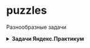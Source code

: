 # puzzles
Разнообразные задачи

<details>
<summary>
<b> Задачи Яндекс.Практикум </b>
</summary>

---

<details>
<summary>
<b> Две фишки (<a href="algorithms/two_point.py">two_point.py</a>)</b>
</summary>

#### Условие: 

Рита и Гоша играют в игру. У Риты есть n фишек, на каждой из которых
написано количество очков.Сначала Гоша называет число k, затем Рита 
должна выбрать две фишки, сумма очков на которых равна заданному числу.
Рите надоело искать фишки самой, и она решила применить свои навыки 
программирования для решения этой задачи.
Помогите ей написать программу для поиска нужных фишек.

#### Формат ввода
В первой строке записано количество фишек n, 2 ≤ n ≤ 10^4.
Во второй строке записано n целых чисел —– очки на фишках Риты в диапазоне от -10^5 до 10^5.
В третьей строке —– загаданное Гошей целое число k, -10^5 ≤ k ≤ 10^5.

#### Формат вывода
Вывести значение y.

</details>

---

<details>
<summary>
<b>Ловкость рук (<a href="algorithms/legerdemain.py">legerdemain.py</a>)</b>
</summary>

#### Условие:

Игра «Тренажёр для скоростной печати» представляет собой поле из клавиш 4x4. 
В нём на каждом раунде появляется конфигурация цифр и точек. На клавише 
написана либо точка, либо цифра от 1 до 9.
В момент времени t игрок должен одновременно нажать на все клавиши, на которых 
написана цифра t. Гоша и Тимофей могут нажать в один момент времени на k 
клавиш каждый. Если в момент времени t нажаты все нужные клавиши, то игроки 
получают 1 балл.
Найдите число баллов, которое смогут заработать Гоша и Тимофей, если будут 
нажимать на клавиши вдвоём.

#### Формат ввода
В первой строке дано целое число k (1 ≤ k ≤ 5).
В четырёх следующих строках задан вид тренажёра –— по 4 символа в каждой 
строке. Каждый символ —– либо точка, либо цифра от 1 до 9. Символы одной 
строки идут подряд и не разделены пробелами.

#### Формат вывода
Выведите единственное число –— максимальное количество баллов, которое смогут 
набрать Гоша и Тимофей.

#### Пример
<table><tbody>
  <tr>
    <td><b>Ввод</b></td>
    <td><b>Вывод</b></td>
  </tr>
  <tr>
    <td valign="top">
        3<br>
        1231<br>
        2..2<br>
        2..2<br>
        2..2<br>
    </td>
    <td valign="top">
        2<br>
    </td>
  </tr>
</tbody></table>

</details>

---

<details>
<summary>
<b>Ближайший ноль (<a href="algorithms/nearest_zero.py">nearest_zero.py</a>)</b>
</summary>

#### Условие:

Тимофей ищет место, чтобы построить себе дом. Улица, на которой он хочет жить, 
имеет длину n, то есть состоит из n одинаковых идущих подряд участков. 
Каждый участок либо пустой, либо на нём уже построен дом.
Общительный Тимофей не хочет жить далеко от других людей на этой улице. 
Поэтому ему важно для каждого участка знать расстояние до ближайшего пустого 
участка. Если участок пустой, эта величина будет равна нулю — расстояние 
до самого себя.
Помогите Тимофею посчитать искомые расстояния. Для этого у вас есть карта 
улицы. Дома в городе Тимофея нумеровались в том порядке, в котором строились, 
поэтому их номера на карте никак не упорядочены. 
Пустые участки обозначены нулями.

#### Формат ввода
В первой строке дана длина улицы —– n (1 ≤ n ≤ 10^6). 
В следующей строке записаны n целых неотрицательных чисел — номера домов и 
обозначения пустых участков на карте (нули). Гарантируется, что в 
последовательности есть хотя бы один ноль. Номера домов (положительные числа) 
уникальны и не превосходят 10^9.

#### Формат вывода
Для каждого из участков выведите расстояние до ближайшего нуля. 
Числа выводите в одну строку, разделяя их пробелами.

#### Пример
<table><tbody>
  <tr>
    <td><b>Ввод</b></td>
    <td><b>Вывод</b></td>
  </tr>
  <tr>
    <td valign="top">
        5<br>
        0 1 4 9 0<br>
    </td>
    <td valign="top">
        0 1 2 1 0<br>
    </td>
  </tr>
</tbody></table>

</details>

---

<details>
<summary>
<b>Поиск в сломанном массиве (<a href="algorithms/broken_mass.py">broken_mass.py</a>)</b>
</summary>

#### Условие:

Алла ошиблась при копировании из одной структуры данных в другую. Она хранила массив чисел в кольцевом буфере. Массив был отсортирован по возрастанию, и в нём можно было найти элемент за логарифмическое время. Алла скопировала данные из кольцевого буфера в обычный массив, но сдвинула данные исходной отсортированной последовательности. Теперь массив не является отсортированным. Тем не менее, нужно обеспечить возможность находить в нем элемент за 
O(log n).
Можно предполагать, что в массиве только уникальные элементы.
От вас требуется реализовать функцию, осуществляющую поиск в сломанном массиве.

#### Формат ввода
Функция принимает массив натуральных чисел и искомое число k. 
Длина массива не превосходит 10000. Элементы массива и число k не превосходят по значению 10000.
В примерах:
В первой строке записано число n –— длина массива.
Во второй строке записано положительное число k –— искомый элемент. 
Далее в строку через пробел записано n натуральных чисел – элементы массива.

#### Формат вывода
Функция должна вернуть индекс элемента, равного 
k, если такой есть в массиве (нумерация с нуля). Если элемент не найден, функция должна вернуть −1.
Изменять массив нельзя.
Для отсечения неэффективных решений ваша функция будет запускаться от 100000 до 1000000 раз.

#### Пример
<table><tbody>
  <tr>
    <td><b>Ввод</b></td>
    <td><b>Вывод</b></td>
  </tr>
  <tr>
    <td valign="top">
        9<br>
        5<br>
        19 21 100 101 1 4 5 7 12<br>
    </td>
    <td valign="top">
        6<br>
    </td>
  </tr>
</tbody></table>

</details>

---

<details>
<summary>
<b>Эффективная быстрая сортировка (<a href="algorithms/efficacy_sort.py">efficacy_sort.py</a>)</b>
</summary>

#### Условие:

Тимофей решил организовать соревнование по спортивному программированию, чтобы найти талантливых стажёров. Задачи подобраны, участники зарегистрированы, тесты написаны. Осталось придумать, как в конце соревнования будет определяться победитель.
Каждый участник имеет уникальный логин. Когда соревнование закончится, к нему будут привязаны два показателя: количество решённых задач Pi и размер штрафа Fi. Штраф начисляется за неудачные попытки и время, затраченное на задачу.
Тимофей решил сортировать таблицу результатов следующим образом: при сравнении двух участников выше будет идти тот, у которого решено больше задач. При равенстве числа решённых задач первым идёт участник с меньшим штрафом. Если же и штрафы совпадают, то первым будет тот, у которого логин идёт раньше в алфавитном (лексикографическом) порядке.
Тимофей заказал толстовки для победителей и накануне поехал за ними в магазин. В своё отсутствие он поручил вам реализовать алгоритм быстрой сортировки (англ. quick sort) для таблицы результатов. Так как Тимофей любит спортивное программирование и не любит зря расходовать оперативную память, то ваша реализация сортировки не может потреблять O(n) дополнительной памяти для промежуточных данных (такая модификация быстрой сортировки называется "in-place").
**Как работает in-place quick sort**
Как и в случае обычной быстрой сортировки, которая использует дополнительную память, необходимо выбрать опорный элемент (англ. pivot), а затем переупорядочить массив. Сделаем так, чтобы сначала шли элементы, не превосходящие опорного, а затем —– большие опорного.
Затем сортировка вызывается рекурсивно для двух полученных частей. Именно на этапе разделения элементов на группы в обычном алгоритме используется дополнительная память. Теперь разберёмся, как реализовать этот шаг in-place.
Пусть мы как-то выбрали опорный элемент. Заведём два указателя left и right, которые изначально будут указывать на левый и правый концы отрезка соответственно. Затем будем двигать левый указатель вправо до тех пор, пока он указывает на элемент, меньший опорного. Аналогично двигаем правый указатель влево, пока он стоит на элементе, превосходящем опорный. В итоге окажется, что что левее от left все элементы точно принадлежат первой группе, а правее от right — второй. Элементы, на которых стоят указатели, нарушают порядок. Поменяем их местами (в большинстве языков программирования используется функция swap()) и продвинем указатели на следующие элементы. Будем повторять это действие до тех пор, пока left и right не столкнутся.
На рисунке представлен пример разделения при pivot=5. Указатель left — голубой, right — оранжевый.

#### Формат ввода
В первой строке задано число участников n, 1 ≤ n ≤ 100 000.
В каждой из следующих n строк задана информация про одного из участников.
i-й участник описывается тремя параметрами:
 - уникальным логином (строкой из маленьких латинских букв длиной не более 20)
 - числом решённых задач Pi
 - штрафом Fi
Fi и Pi — целые числа, лежащие в диапазоне от 0 до 10^9.

#### Формат вывода
Для отсортированного списка участников выведите по порядку их логины по одному в строке.

#### Пример
<table><tbody>
  <tr>
    <td><b>Ввод</b></td>
    <td><b>Вывод</b></td>
  </tr>
  <tr>
    <td valign="top">
        5<br>
        alla 4 100<br>
        gena 6 1000<br>
        gosha 2 90<br>
        rita 2 90<br>
        timofey 4 80<br>
    </td>
    <td valign="top">
        gena<br>
        timofey<br>
        alla<br>
        gosha<br>
        rita<br>
    </td>
  </tr>
</tbody></table>

</details>

---

  
<details>
<summary>
<b>Дек (<a href="algorithms/mydeck.py">mydeck.py</a>)</b>
</summary>

#### Условие:

Гоша реализовал структуру данных Дек, максимальный размер которого определяется 
заданным числом. Методы push_back(x), push_front(x), pop_back(), pop_front() 
работали корректно. Но, если в деке было много элементов, программа работала 
очень долго. Дело в том, что не все операции выполнялись за O(1). 
Помогите Гоше! Напишите эффективную реализацию.
**Внимание: при реализации используйте кольцевой буфер.**

#### Формат ввода
В первой строке записано количество команд n — целое число, не превосходящее 
100000. Во второй строке записано число m — максимальный размер дека. Он не 
100001. превосходит 50000. В следующих n строках записана одна из команд:

 - push_back(value) – добавить элемент в конец дека. Если в деке уже находится максимальное число элементов, вывести «error».
 - push_front(value) – добавить элемент в начало дека. Если в деке уже находится максимальное число элементов, вывести «error».
 - pop_front() – вывести первый элемент дека и удалить его. Если дек был пуст, то вывести «error».
 - pop_back() – вывести последний элемент дека и удалить его. Если дек был пуст, то вывести «error».
Value — целое число, по модулю не превосходящее 1000.

#### Формат вывода
Выведите результат выполнения каждой команды на отдельной строке. Для успешных 
запросов push_back(x) и push_front(x) ничего выводить не надо.

#### Пример
<table><tbody>
  <tr>
    <td><b>Ввод</b></td>
    <td><b>Вывод</b></td>
  </tr>
  <tr>
    <td valign="top">
        4<br>
        4<br>
        push_front 861<br>
        push_front -819<br>
        pop_back<br>
        pop_back<br>
    </td>
    <td valign="top">
        861<br>
        -819<br>
    </td>
  </tr>
</tbody></table>

</details>

---

<details>
<summary>
<b>Калькулятор (<a href="algorithms/calc.py">calc.py</a>)</b>
</summary>

#### Условие:

Задание связано с обратной польской нотацией. Она используется для парсинга 
арифметических выражений. Еще её иногда называют постфиксной нотацией.
В постфиксной нотации операнды расположены перед знаками операций.

Пример 1:
3 4 +
означает 3 + 4 и равно 7

Пример 2:
12 5 /
Так как деление целочисленное, то в результате получим 2.

Пример 3:
10 2 4 * -
означает 10 - 2 * 4 и равно 2

Разберём последний пример подробнее:
Знак * стоит сразу после чисел 2 и 4, значит к ним нужно применить операцию, которую этот знак обозначает, то есть перемножить эти два числа. В результате получим 8.
После этого выражение приобретёт вид:

10 8 -

Операцию «минус» нужно применить к двум идущим перед ней числам, то есть 10 и 8. В итоге получаем 2.
Рассмотрим алгоритм более подробно. Для его реализации будем использовать стек.
Для вычисления значения выражения, записанного в обратной польской нотации, нужно считывать выражение слева направо и придерживаться следующих шагов:
 1. Обработка входного символа:
   - Если на вход подан операнд, он помещается на вершину стека.
   - Если на вход подан знак операции, то эта операция выполняется над требуемым количеством значений, взятых из стека в порядке добавления. Результат выполненной операции помещается на вершину стека.
 2. Если входной набор символов обработан не полностью, перейти к шагу 1. 
 3. После полной обработки входного набора символов результат вычисления выражения находится в вершине стека. Если в стеке осталось несколько чисел, то надо вывести только верхний элемент.
**Замечание про отрицательные числа и деление:** в этой задаче под делением понимается математическое целочисленное деление. Это значит, что округление всегда происходит вниз. А именно: если a / b = c, то b ⋅ c — это наибольшее число, которое не превосходит a и одновременно делится без остатка на b.

Например, -1 / 3 = -1. Будьте осторожны: в C++, Java и Go, например, деление чисел работает иначе.

В текущей задаче гарантируется, что деления на отрицательное число нет.

#### Формат ввода
В единственной строке дано выражение, записанное в обратной польской нотации. Числа и арифметические операции записаны через пробел.
На вход могут подаваться операции: +, -, *, / и числа, по модулю не превосходящие 10000.
Гарантируется, что значение промежуточных выражений в тестовых данных по модулю не больше 50000.

#### Формат вывода
Выведите единственное число — значение выражения.

#### Пример
<table><tbody>
  <tr>
    <td><b>Ввод</b></td>
    <td><b>Вывод</b></td>
  </tr>
  <tr>
    <td valign="top">
        2 1 + 3 *<br>
    </td>
    <td valign="top">
        9<br>
    </td>
  </tr>
</tbody></table>

</details>

---

</details>
